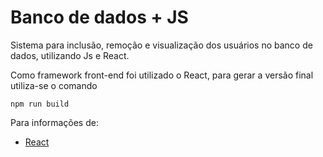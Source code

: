 # Banco de dados + JS

Sistema para inclusão, remoção e visualização dos usuários no banco de dados, utilizando Js e React.

Como framework front-end foi utilizado o React, para gerar a versão final utiliza-se o comando

```
npm run build
```

Para informações de:

* [React](https://reactjs.org)